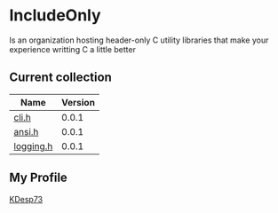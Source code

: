 # IncludeOnly

Is an organization hosting header-only C utility libraries that make your experience writting C a little better

## Current collection
 
| Name      | Version |
|-----------|---------|
| [cli.h](https://github.com/IncludeOnly/cli.h)     | 0.0.1   |
| [ansi.h](https://github.com/IncludeOnly/ansi.h)    | 0.0.1   |
| [logging.h](https://github.com/IncludeOnly/logging.h) | 0.0.1   |

## My Profile

[KDesp73](https://github.com/KDesp73)
